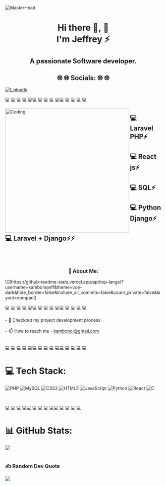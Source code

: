  ![MasterHead](https://blog.bit.ai/wp-content/uploads/2018/09/How-to-Embed-GitHub-Gists-in-Your-Documents-Blog-Banner.png)
<h1 align="center">Hi there 👋, 👋 <br/> I'm   Jeffrey ⚡</h1>
<h2 align="center">A passionate Software developer.</h2>
<h2 align="center">🌐 🌐 Socials: 🌐 🌐</h2>

[![LinkedIn](https://img.shields.io/badge/LinkedIn-%230077B5.svg?logo=linkedin&logoColor=white)](https://linkedin.com/in/kambonojeff)  



💻
💻
💻
💻
💻💻
💻
💻
💻
💻💻
💻
💻
💻
💻


<img align= "left" alt="Coding" width="400" src="https://cdn.dribbble.com/users/1162077/screenshots/3848914/media/320984a9ca58b3c73274c9259ecf6de8.gif">

## 💻 Laravel PHP⚡
## 💻 React js⚡
## 💻 SQL⚡
## 💻 Python Django⚡
## 💻 Laravel + Django⚡⚡

<br><br>

<h3 align="center">💫 About Me:
</h3>
![](https://github-readme-stats.vercel.app/api/top-langs/?username=kambonojeff&theme=vue-dark&hide_border=false&include_all_commits=false&count_private=false&layout=compact) 
 

💻
💻
💻
💻
💻💻
💻
💻
💻
💻💻
💻
💻
💻
💻
<br><br>- 💬 Checkout my project development process <br><br>- 📫 How to reach me - kambonoj@gmail.com<br>
</br>

💻
💻
💻
💻
💻💻
💻
💻
💻
💻💻
💻
💻
💻
💻
# 💻 Tech Stack:
![PHP](https://img.shields.io/badge/php-%23777BB4.svg?style=for-the-badge&logo=php&logoColor=white)
 ![MySQL](https://img.shields.io/badge/mysql-%2300f.svg?style=for-the-badge&logo=mysql&logoColor=white) 
![CSS3](https://img.shields.io/badge/css3-%231572B6.svg?style=for-the-badge&logo=css3&logoColor=white) 
![HTML5](https://img.shields.io/badge/html5-%23E34F26.svg?style=for-the-badge&logo=html5&logoColor=white) 
![JavaScript](https://img.shields.io/badge/javascript-%23323330.svg?style=for-the-badge&logo=javascript&logoColor=%23F7DF1E) 
![Python](https://img.shields.io/badge/python-3670A0?style=for-the-badge&logo=python&logoColor=ffdd54) 
 ![React](https://img.shields.io/badge/react-%2320232a.svg?style=for-the-badge&logo=react&logoColor=%2361DAFB) 
 ![C](https://img.shields.io/badge/c-%2300599C.svg?style=for-the-badge&logo=c&logoColor=white) 

</br>

💻
💻
💻
💻💻
💻
💻
💻
💻💻
💻
💻
💻
💻
# 📊 GitHub Stats:
![](https://github-readme-stats.vercel.app/api?username=kambonojeff&theme=vue-dark&hide_border=false&include_all_commits=false&count_private=false)<br/>
 </br>

### ✍️ Random Dev Quote
![](https://quotes-github-readme.vercel.app/api?type=horizontal&theme=radical)
